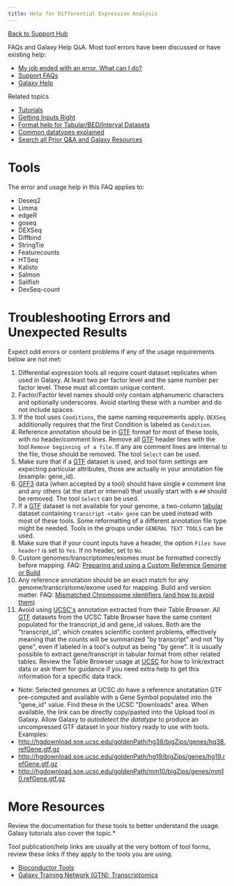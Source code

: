 ```yaml
---
title: Help for Differential Expression Analysis
---
```

[Back to Support Hub](/src/support/index.md)

FAQs and Galaxy Help Q`&`A. Most tool errors have been discussed or have existing help:

* [My job ended with an error. What can I do?](/src/support/tool-error/index.md)
* [Support FAQs](/src/support/inde.md)
* [Galaxy Help](https://help.galaxyproject.org/)

Related topics

* [Tutorials](/src/learn/index.md)
* [Getting Inputs Right](/src/support/#getting-inputs-right)
* [Format help for Tabular/BED/Interval Datasets](/src/support/tabular/index.md)
* [Common datatypes explained](/src/learn/datatypes/index.md)
* [Search all Prior Q&A and Galaxy Resources](https://galaxyproject.org/search/)

# Tools

The error and usage help in this FAQ applies to:

* Deseq2
* Limma
* edgeR
* goseq
* DEXSeq
* Diffbind
* StringTie
* Featurecounts
* HTSeq
* Kalisto
* Salmon
* Sailfish
* DexSeq-count

# Troubleshooting Errors and Unexpected Results

Expect odd errors or content problems if any of the usage requirements below are not met:

1. Differential expression tools all require count dataset replicates when used in Galaxy. At least two per factor level and the same number per factor level. These must all contain unique content.
1. Factor/Factor level names should only contain alphanumeric characters and optionally underscores. Avoid starting these with a number and do not include spaces.
1. If the tool uses `Conditions`, the same naming requirements apply. `DEXSeq` additionally requires that the first Condition is labeled as `Condition`.
1. Reference annotation should be in [GTF](/src/learn/datatypes/#gtf) format for most of these tools, with no header/comment lines. Remove all [GTF](/src/learn/datatypes/#gtf) header lines with the tool `Remove beginning of a file`. If any are comment lines are internal to the file, those should be removed. The tool `Select` can be used.
1. Make sure that if a [GTF](/src/learn/datatypes/#gtf) dataset is used, and tool form settings are expecting particular attributes, those are actually in your annotation file (example: gene_id).
1. [GFF3](/src/learn/datatypes/#gff3) data (when accepted by a tool) should have single `#` comment line and any others (at the start or internal) that usually start with a `##` should be removed. The tool `Select` can be used.
1. If a [GTF](/src/learn/datatypes/#gtf) dataset is not available for your genome, a two-column [tabular](/src/learn/datatypes/#tabular-tab-delimited) dataset containing `transcript <tab> gene` can be used instead with most of these tools. Some reformatting of a different annotation file type might be needed. Tools in the groups under `GENERAL TEXT TOOLS` can be used. 
1. Make sure that if your count inputs have a header, the option `Files have header?` is set to `Yes`. If no header, set to `No`. 
1. Custom genomes/transcriptomes/exomes must be formatted correctly before mapping. FAQ: [Preparing and using a Custom Reference Genome or Build](/src/learn/custom-genomes/index.md)
1. Any reference annotation should be an exact match for any genome/transcriptome/exome used for mapping. Build and version matter. FAQ: [Mismatched Chromosome identifiers (and how to avoid them)](/src/support/chrom-identifiers/index.md)
1. Avoid using [UCSC's](https://genome.ucsc.edu/) annotation extracted from their Table Browser. All [GTF](/src/learn/datatypes/#gtf) datasets from the UCSC Table Browser have the same content populated for the transcript_id and gene_id values. Both are the "transcript_id", which creates scientific content problems, effectively meaning that the counts will be summarized "by transcript" and not "by gene", even if labeled in a tool's output as being "by gene". It is usually possible to extract gene/transcript in tabular format from other related tables. Review the Table Browser usage at [UCSC](https://genome.ucsc.edu/) for how to link/extract data or ask them for guidance if you need extra help to get this information for a specific data track.
  * Note: Selected genomes at UCSC do have a reference anotatation GTF pre-computed and available with a Gene Symbol populated into the "gene_id" value. Find these in the UCSC "Downloads" area. When available, the link can be directly copy/pasted into the Upload tool in Galaxy. Allow Galaxy to *autodetect the datatype* to produce an uncompressed GTF dataset in your history ready to use with tools. Examples:
  * http://hgdownload.soe.ucsc.edu/goldenPath/hg38/bigZips/genes/hg38.refGene.gtf.gz
  * http://hgdownload.soe.ucsc.edu/goldenPath/hg19/bigZips/genes/hg19.refGene.gtf.gz
  * http://hgdownload.soe.ucsc.edu/goldenPath/mm10/bigZips/genes/mm10.refGene.gtf.gz


# More Resources

Review the documentation for these tools to better understand the usage. Galaxy tutorials also cover the topic.* 

Tool publication/help links are usually at the very bottom of tool forms, review these links if they apply to the tools you are using.

* [Bioconductor Tools](https://bioconductor.org/)
* [Galaxy Training Network (GTN): Transcriptomics](https://training.galaxyproject.org/training-material/topics/transcriptomics/)




